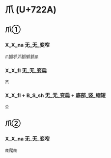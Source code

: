 # 爪 (U+722A)

## 爪① 

### X_X_na 无_无_变窄
`爪`抓枛沠釽䖣䝖`爴`

### X_X_fl 无_无_变扁
`笊`

### X_X_fl + B_S_sh 无_无_变扁 + 底部_竖_缩短  
`坕`

## 爪②

### X_X_na 无_无_变窄
`㸕`爬`爮`